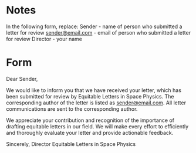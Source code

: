 # Notes

In the following form, replace:
Sender - name of person who submitted a letter for review
sender@email.com - email of person who submitted a letter for review
Director - your name

# Form

Dear Sender,

We would like to inform you that we have received your letter, which has been submitted for review by Equitable Letters in Space Physics. The corresponding author of the letter is listed as sender@email.com. All letter communications are sent to the corresponding author.

We appreciate your contribution and recognition of the importance of drafting equitable letters in our field. We will make every effort to efficiently and thoroughly evaluate your letter and provide actionable feedback.

Sincerely,
Director
Equitable Letters in Space Physics
